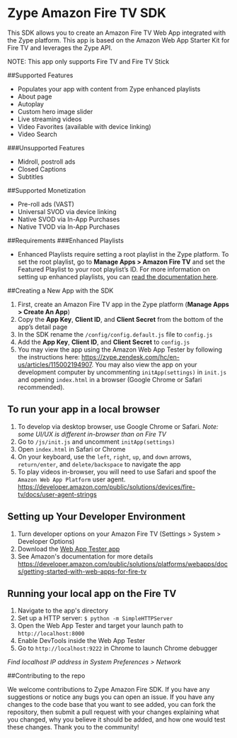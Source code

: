 # Zype Amazon Fire TV SDK

This SDK allows you to create an Amazon Fire TV Web App integrated with the Zype platform. This app is based on the Amazon Web App Starter Kit for Fire TV and leverages the Zype API.

NOTE: This app only supports Fire TV and Fire TV Stick

##Supported Features

- Populates your app with content from Zype enhanced playlists
- About page
- Autoplay
- Custom hero image slider
- Live streaming videos
- Video Favorites (available with device linking)
- Video Search

###Unsupported Features
- Midroll, postroll ads
- Closed Captions
- Subtitles

##Supported Monetization
- Pre-roll ads (VAST)
- Universal SVOD via device linking
- Native SVOD via In-App Purchases
- Native TVOD via In-App Purchases

##Requirements
###Enhanced Playlists
- Enhanced Playlists require setting a root playlist in the Zype platform. To set the root playlist, go to **Manage Apps > Amazon Fire TV** and set the Featured Playlist to your root playlist’s ID. For more information on setting up enhanced playlists, you can [read the documentation here](https://zype.zendesk.com/hc/en-us/articles/115000332928-Managing-Playlist-Relationships).

##Creating a New App with the SDK
1. First, create an Amazon Fire TV app in the Zype platform (**Manage Apps > Create An App**)
1. Copy the **App Key**, **Client ID**, and **Client Secret** from the bottom of the app’s detail page
1. In the SDK rename the `/config/config.default.js` file to `config.js`
1. Add the **App Key**, **Client ID**, and **Client Secret** to `config.js`
1. You may view the app using the Amazon Web App Tester by following the instructions here: <https://zype.zendesk.com/hc/en-us/articles/115002194907>. You may also view the app on your development computer by uncommenting `initApp(settings)` in `init.js` and opening `index.html` in a browser (Google Chrome or Safari recommended).

## To run your app in a local browser
1. To develop via desktop browser, use Google Chrome or Safari. *Note: some UI/UX is different in-browser than on Fire TV*
1. Go to `/js/init.js` and uncomment `initApp(settings)`
1. Open `index.html` in Safari or Chrome
1. On your keyboard, use the `left`, `right`, `up`, and `down` arrows, `return/enter`, and `delete/backspace` to navigate the app
1. To play videos in-browser, you will need to use Safari and spoof the `Amazon Web App Platform` user agent. <https://developer.amazon.com/public/solutions/devices/fire-tv/docs/user-agent-strings>

## Setting up Your Developer Environment
1. Turn developer options on your Amazon Fire TV (Settings > System > Developer Options)
1. Download the [Web App Tester app](http://www.amazon.com/Amazon-Digital-Services-Inc-Tester/dp/B00DZ3I1W8)
1. See Amazon's documentation for more details <https://developer.amazon.com/public/solutions/platforms/webapps/docs/getting-started-with-web-apps-for-fire-tv>


## Running your local app on the Fire TV
1. Navigate to the app's directory
1. Set up a HTTP server: `$ python -m SimpleHTTPServer`
1. Open the Web App Tester and target your launch path to `http://localhost:8000`
1. Enable DevTools inside the Web App Tester
1. Go to `http://localhost:9222` in Chrome to launch Chrome debugger

*Find localhost IP address in System Preferences > Network*

##Contributing to the repo

We welcome contributions to Zype Amazon Fire SDK. If you have any suggestions or notice any bugs you can open an issue. If you have any changes to the code base that you want to see added, you can fork the repository, then submit a pull request with your changes explaining what you changed, why you believe it should be added, and how one would test these changes. Thank you to the community!